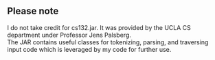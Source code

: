 ## Please note
I do not take credit for cs132.jar. It was provided by the UCLA CS department under Professor Jens Palsberg. <br>
The JAR contains useful classes for tokenizing, parsing, and traversing input code which is leveraged by my code for further use.